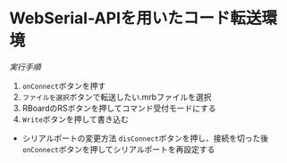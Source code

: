 # WebSerial-APIを用いたコード転送環境

*実行手順*
1. `onConnect`ボタンを押す
2. `ファイルを選択`ボタンで転送したい.mrbファイルを選択
3. RBoardのRSボタンを押してコマンド受付モードにする
4. `Write`ボタンを押して書き込む

- シリアルポートの変更方法
  `disConnect`ボタンを押し、接続を切った後`onConnect`ボタンを押してシリアルポートを再設定する
